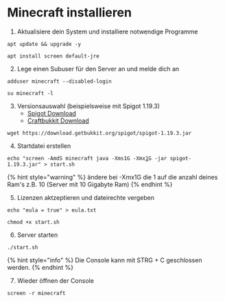 # Minecraft installieren

1. Aktualisiere dein System und installiere notwendige Programme

```
apt update && upgrade -y
```

```
apt install screen default-jre
```

2. Lege einen Subuser für den Server an und melde dich an

```
adduser minecraft --disabled-login
```

```
su minecraft -l
```

3. Versionsauswahl (beispielsweise mit Spigot 1.19.3)
   * [Spigot Download](https://getbukkit.org/download/spigot)
   * &#x20;[Craftbukkit Download](https://getbukkit.org/download/craftbukkit)

```
wget https://download.getbukkit.org/spigot/spigot-1.19.3.jar
```

4. Startdatei erstellen

<pre><code>echo "screen -AmdS minecraft java -Xms1G -Xmx<a data-footnote-ref href="#user-content-fn-1">1</a>G -jar spigot-1.19.3.jar" > start.sh
</code></pre>

{% hint style="warning" %}
ändere bei -Xmx1G die 1 auf die anzahl deines Ram's z.B. 10 (Server mit 10 Gigabyte Ram)
{% endhint %}

5. Lizenzen aktzeptieren und dateirechte vergeben

```
echo "eula = true" > eula.txt
```

```
chmod +x start.sh
```

6. Server starten

```
./start.sh
```

{% hint style="info" %}
Die Console kann mit STRG + C geschlossen werden.
{% endhint %}

7. Wieder öffnen der Console

```
screen -r minecraft
```

[^1]: 
